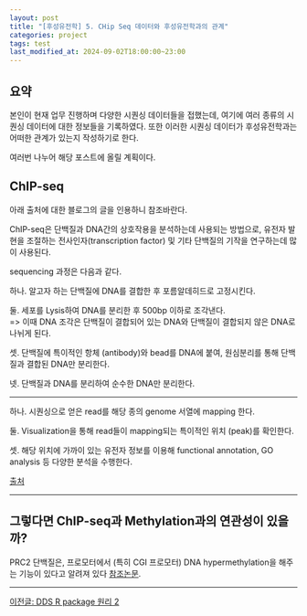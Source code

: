 ```yaml
---
layout: post
title: "[후성유전학] 5. CHip Seq 데이터와 후성유전학과의 관계"
categories: project
tags: test
last_modified_at: 2024-09-02T18:00:00~23:00
---  
```



## 요약  
본인이 현재 업무 진행하며 다양한 시퀀싱 데이터들을 접했는데, 여기에 여러 종류의 시퀀싱 데이터에 대한 정보들을 기록하였다.
또한 이러한 시퀀싱 데이터가 후성유전학과는 어떠한 관계가 있는지 작성하기로 한다.  

여러번 나누어 해당 포스트에 올릴 계획이다.  


## ChIP-seq  
아래 출처에 대한 블로그의 글을 인용하니 참조바란다.

ChIP-seq은 단백질과 DNA간의 상호작용을 분석하는데 사용되는 방법으로, 유전자 발현을 조절하는 전사인자(transcription factor) 및 기타 단백질의 기작을 연구하는데 많이 사용된다.  

sequencing 과정은 다음과 같다.  

하나. 알고자 하는 단백질에 DNA를 결합한 후 포름알데히드로 고정시킨다.  

둘. 세포를 Lysis하여 DNA를 분리한 후 500bp 이하로 조각낸다.  
=> 이때 DNA 조각은 단백질이 결합되어 있는 DNA와 단백질이 결합되지 않은 DNA로 나뉘게 된다.  

셋. 단백질에 특이적인 항체 (antibody)와 bead를 DNA에 붙여, 원심분리를 통해 단백질과 결합된 DNA만 분리한다.   

넷. 단백질과 DNA를 분리하여 순수한 DNA만 분리한다.  

---  

하나. 시퀀싱으로 얻은 read를 해당 종의 genome 서열에 mapping 한다.  

둘. Visualization을 통해 read들이 mapping되는 특이적인 위치 (peak)를 확인한다.  

셋. 해당 위치에 가까이 있는 유전자 정보를 이용해 functional annotation, GO analysis 등 다양한 분석을 수행한다.  

[출처](https://blog.naver.com/sanigen/222175267534)  

---  

## 그렇다면 ChIP-seq과 Methylation과의 연관성이 있을까?  

PRC2 단백질은, 프로모터에서 (특히 CGI 프로모터) DNA hypermethylation을 해주는 기능이 있다고 알려져 있다 [참조논문](nature.com/articles/s41467-021-22720-0#Sec2).   



---

[이전글: DDS R package 원리 2](https://rlagksqls17.github.io/project/2024/08/28/methylation_cancer4-copy.html)  

